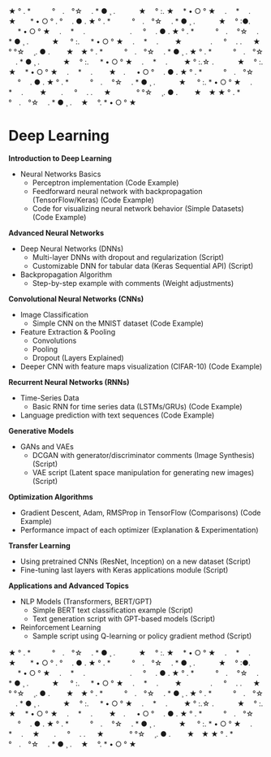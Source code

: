 ★ ° . *　　　°　.　°☆ 　. * ● ¸ 
. 　　　★ 　° :. ★　 * • ○ ° ★　 
.　 * 　.　 　★　　* • ○ ° . 
° 　. ● . ★ ° . *　　　°　.　°☆ 
　. * ● ¸ . 　　　★ 　° :●. 　 * 
• ○ ° ★　 .　 * 　.　 　　　　　.
 　 ° 　. ● . ★ ° . *　　　°　.　
°☆ 　. * ● ¸ . 　　　★ 　
° :. 　 * • ○ ° ★　 .　 * 　.　 
　★　　　　. 　 ° 　.  . 　    ★　 　　
° °☆ 　¸. ● . 　　★　★ 
° . *　　　°　.　°☆ 　. * ● ¸ . 
★ ° . *　　　°　.　°☆ 　. * ● ¸ 
. 　　　★ 　° :. 　 * • ○ ° ★　 
.　 * 　.　 　★     ° :.☆
. 　　　★ 　° :. ★　 * • ○ ° ★　 
.　 * 　.　 　★　. 　 • ○ 
° 　. ● . ★ ° . *　　　°　.　°☆ 
 　 ° 　. ● . ★ ° . *　　　°　.　
°☆ 　. * ● ¸ . 　　　★ 　
° :.  * • ○ ° ★　 .　 * 　.　 
　★　　. 　 ° 　.  . 　  ★　 　　
° °☆ 　¸. ● . 　　★　★ 
★ ° . *　　　°　.　°☆ 　. * ● ¸ 
. 　★ 　°.   * • ○ ° ★ 
# Deep Learning

**Introduction to Deep Learning**
* Neural Networks Basics
    * Perceptron implementation (Code Example)
    * Feedforward neural network with backpropagation (TensorFlow/Keras) (Code Example)
    * Code for visualizing neural network behavior (Simple Datasets) (Code Example)

**Advanced Neural Networks**
* Deep Neural Networks (DNNs)
    * Multi-layer DNNs with dropout and regularization (Script)
    * Customizable DNN for tabular data (Keras Sequential API) (Script)
* Backpropagation Algorithm
    * Step-by-step example with comments (Weight adjustments)

**Convolutional Neural Networks (CNNs)**
* Image Classification
    * Simple CNN on the MNIST dataset (Code Example)
* Feature Extraction & Pooling
    * Convolutions
    * Pooling
    * Dropout (Layers Explained)
* Deeper CNN with feature maps visualization (CIFAR-10) (Code Example)

**Recurrent Neural Networks (RNNs)**
* Time-Series Data
    * Basic RNN for time series data (LSTMs/GRUs) (Code Example)
* Language prediction with text sequences (Code Example)

**Generative Models**
* GANs and VAEs
    * DCGAN with generator/discriminator comments (Image Synthesis) (Script)
    * VAE script (Latent space manipulation for generating new images) (Script)

**Optimization Algorithms**
* Gradient Descent, Adam, RMSProp in TensorFlow (Comparisons) (Code Example)
* Performance impact of each optimizer (Explanation & Experimentation)

**Transfer Learning**
* Using pretrained CNNs (ResNet, Inception) on a new dataset (Script)
* Fine-tuning last layers with Keras applications module (Script)

**Applications and Advanced Topics**
* NLP Models (Transformers, BERT/GPT)
    * Simple BERT text classification example (Script)
    * Text generation script with GPT-based models (Script)
* Reinforcement Learning
    * Sample script using Q-learning or policy gradient method (Script)

★ ° . *　　　°　.　°☆ 　. * ● ¸ 
. 　　　★ 　° :. ★　 * • ○ ° ★　 
.　 * 　.　 　★　　* • ○ ° . 
° 　. ● . ★ ° . *　　　°　.　°☆ 
　. * ● ¸ . 　　　★ 　° :●. 　 * 
• ○ ° ★　 .　 * 　.　 　　　　　.
 　 ° 　. ● . ★ ° . *　　　°　.　
°☆ 　. * ● ¸ . 　　　★ 　
° :. 　 * • ○ ° ★　 .　 * 　.　 
　★　　　　. 　 ° 　.  . 　    ★　 　　
° °☆ 　¸. ● . 　　★　★ 
° . *　　　°　.　°☆ 　. * ● ¸ . 
★ ° . *　　　°　.　°☆ 　. * ● ¸ 
. 　　　★ 　° :. 　 * • ○ ° ★　 
.　 * 　.　 　★     ° :.☆
. 　　　★ 　° :. ★　 * • ○ ° ★　 
.　 * 　.　 　★　. 　 • ○ 
° 　. ● . ★ ° . *　　　°　.　°☆ 
 　 ° 　. ● . ★ ° . *　　　°　.　
°☆ 　. * ● ¸ . 　　　★ 　
° :.  * • ○ ° ★　 .　 * 　.　 
★　　. 　 ° 　.  . 　  ★　 　　
° °☆ 　¸. ● . 　　★　★ 
★ ° . *　　　°　.　°☆ 　. * ● ¸ 
. 　★ 　°.   * • ○ ° ★ 
